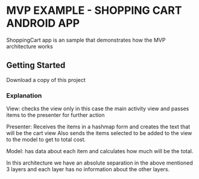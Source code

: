 # MVP EXAMPLE - SHOPPING CART ANDROID APP

ShoppingCart app is an sample that demonstrates how the MVP architecture works

## Getting Started

Download a copy of this project

### Explanation

View:
checks the view only in this case the main activity view and passes items to the presenter for further action

Presenter:
Receives the items in a hashmap form and creates the text that will be the cart view
Also sends the items selected to be added to the view to the model to get to total cost.

Model:
has data about each item and calculates how much will be the total.

In this architecture we have an absolute separation in the above mentioned 3 layers and
each layer has no information about the other layers.
